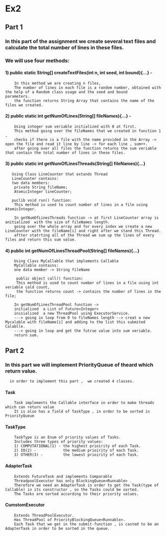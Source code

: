 # Ex2

## Part 1

### In this part of the assignment we create several text files and calculate the total number of lines in these files. 

### We will use four methods: 
#### 1) public static String[] createTextFiles(int n, int seed, int bound){…} - 
        In this method we are creating n files,
        The number of lines in each file is a random number, obtained with the help of a Random class usage and the seed and bound                 parameters.
        the function returns String Array that contains the name of the files we created.

#### 2) public static int getNumOfLines(String[] fileNames){…} -
        Using integer sum veriable initialized with 0 at first.
        This method going over the fileNames that we created in function 1 ,
        checks if there is a file with the name provided in the Array -> open the file and read it line by line -> for each line , sum++.
        after going over all files the function returns the sum veriable that contain the total number of lines in these files.
        
#### 3) public static int getNumOfLinesThreads(String[] fileNames){…}
        
       Using Class LineCounter that extands Thread 
       LineCounter contains:
       two data members:  
        private String fileName;
        AtomicInteger lineCounter;
        
       puclib void run() function:
        This method is used to count number of lines in a file using AtomicInteger.
        
        In getNumOfLinesThreads function -> at first LineCounter array is anitialized  with the size of fileNames length.
        going over the whole array and for every index we create a new LineCounter with the fileName[i] and right after we stand this Thread.
        aftter statrting all of the Thread we sum up the lines of every files and return this sum value.
        
#### 4) public int getNumOfLinesThreadPool(String[] fileNames){…}    
        
        Using Class MyCallable that implements Callable
        MyCallable contains:
        one data member -> String fileName
        
         public object call() function:
         This method is used to count number of lines in a file using int veriable cald count,
         the function returns count -> contains the number of lines in the file;
        
        In getNumOfLinesThreadPool function -> 
        initialized  a List of Future<Integer> 
        inisialized  a new ThreadPool using ExecutorService.
        ---> going in loop from 0 to fileNames length --> creat a new Mycalable with fileName[i] and adding to the list this submited Calablle.
        ---> going in loop and get the futrue value into sum veriable.
        return sum.
        
        
 ## Part 2
 
 ### In this part we will implement PriorityQueue of theard which return value.
      in order to implement this part ,  we created 4 classes.
      
#### Task
        Task implements the Callable interface in order to make threads which can return value
        It is also has a field of TaskType , in order to be sorted in PriorityQueue
        
        
#### TaskType
        TaskType is an Enum of priority values of Tasks. 
        Includes three types of priority values:
        1) COMPUTATIONAL(1) - the highest prioirity of each Task.
        2) IO(2) -            the medium prioirity of each Task.
        3) OTHER(3) -         the lowest prioirity of each Task.
        
#### AdapterTask 
        Extends FutureTask and implements Comparable
        ThreadpoolExecutor has only BlockingQueue<Runnable> .
        Therefore we need an AdapterTask in order to get the Task(type of Callable) in its constructor , so the Tasks could be sorted.
        The Tasks are sorted according to their priority values.
        
#### CumstomExecutor 
        Extends ThreadPoolExecutor.
        Has ThreadPool of PriorityBlockingQueue<Runnable>.
        Each Task that we get in the submit-function , is casted to be an AdapterTask in order to be sorted in the queue.
        
        
